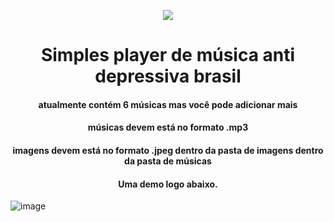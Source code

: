
<p align="center">
  <img src="https://img.c3dt.com/emx2VGpPOGZNSUthWC94Y3A5TzZ6Zz09=w200" />
</p>

<h1 align="center">Simples player de música anti depressiva brasil </h1>
<h4 align="center">atualmente contém 6 músicas mas você pode adicionar mais </h4>
<h4 align="center">músicas devem está no formato .mp3 </h4>
<h4 align="center">imagens devem está no formato .jpeg dentro da pasta de imagens dentro da pasta de músicas </h4>
<h4 align="center">Uma demo logo abaixo.</h4>

![image](https://user-images.githubusercontent.com/109921888/186438021-70c16d78-1177-48a7-bd8f-56df9a3ab9e2.png)

